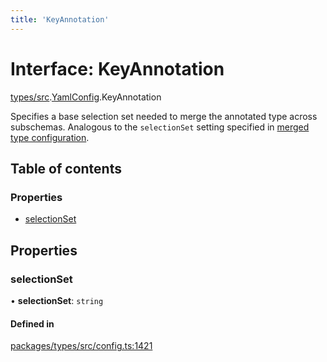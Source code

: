 ```yaml
---
title: 'KeyAnnotation'
---
```


# Interface: KeyAnnotation

[types/src](../modules/types_src).[YamlConfig](../modules/types_src.YamlConfig).KeyAnnotation

Specifies a base selection set needed to merge the annotated type across subschemas.
Analogous to the `selectionSet` setting specified in [merged type configuration](https://www.graphql-tools.com/docs/stitch-type-merging#basic-example).

## Table of contents

### Properties

- [selectionSet](types_src.YamlConfig.KeyAnnotation#selectionset)

## Properties

### selectionSet

• **selectionSet**: `string`

#### Defined in

[packages/types/src/config.ts:1421](https://github.com/Urigo/graphql-mesh/blob/master/packages/types/src/config.ts#L1421)
